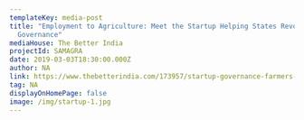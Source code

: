 ```yaml
---
templateKey: media-post
title: "Employment to Agriculture: Meet the Startup Helping States Revolutionise
  Governance"
mediaHouse: The Better India
projectId: SAMAGRA
date: 2019-03-03T18:30:00.000Z
author: NA
link: https://www.thebetterindia.com/173957/startup-governance-farmers-job-haryana-odisha/
tag: NA
displayOnHomePage: false
image: /img/startup-1.jpg
---
```

